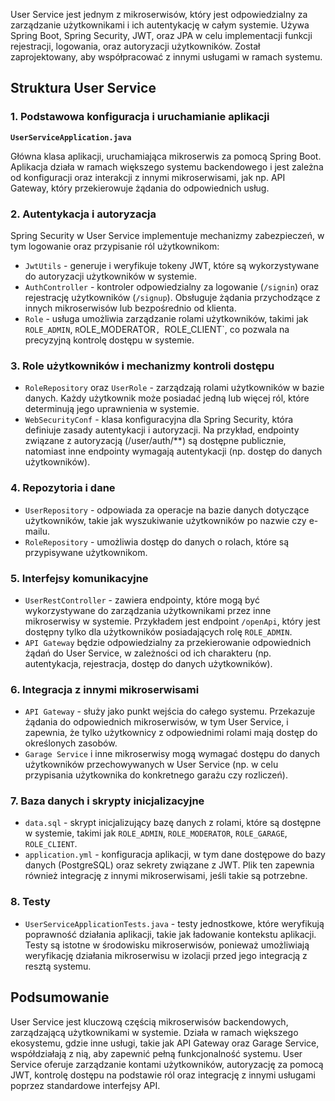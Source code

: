 User Service jest jednym z mikroserwisów, który jest odpowiedzialny za zarządzanie użytkownikami i ich
autentykację w całym systemie. Używa Spring Boot, Spring Security, JWT, oraz JPA w celu implementacji 
funkcji rejestracji, logowania, oraz autoryzacji użytkowników. Został zaprojektowany, aby 
współpracować z innymi usługami w ramach systemu.

## Struktura User Service

### 1. Podstawowa konfiguracja i uruchamianie aplikacji
   
**`UserServiceApplication.java`**

Główna klasa aplikacji, uruchamiająca mikroserwis za pomocą Spring Boot. Aplikacja działa w ramach
większego systemu backendowego i jest zależna od konfiguracji oraz interakcji z innymi mikroserwisami,
jak np. API Gateway, który przekierowuje żądania do odpowiednich usług.

### 2. Autentykacja i autoryzacja

Spring Security w User Service implementuje mechanizmy zabezpieczeń, w tym logowanie oraz przypisanie ról użytkownikom:
- `JwtUtils` - generuje i weryfikuje tokeny JWT, które są wykorzystywane do autoryzacji użytkowników w systemie.
- `AuthController` - kontroler odpowiedzialny za logowanie (`/signin`) oraz rejestrację użytkowników (`/signup`). Obsługuje żądania przychodzące z innych mikroserwisów lub bezpośrednio od klienta.
- `Role` - usługa umożliwia zarządzanie rolami użytkowników, takimi jak `ROLE_ADMIN`, `R`OLE_MODERATOR`, `ROLE_CLIENT`, co pozwala na precyzyjną kontrolę dostępu w systemie.

### 3. Role użytkowników i mechanizmy kontroli dostępu
- `RoleRepository` oraz `UserRole` - zarządzają rolami użytkowników w bazie danych. Każdy użytkownik może posiadać jedną lub więcej ról, które determinują jego uprawnienia w systemie.
- `WebSecurityConf` - klasa konfiguracyjna dla Spring Security, która definiuje zasady autentykacji i autoryzacji. Na przykład, endpointy związane z autoryzacją (/user/auth/**) są dostępne publicznie, natomiast inne endpointy wymagają autentykacji (np. dostęp do danych użytkowników).

### 4. Repozytoria i dane
- `UserRepository` - odpowiada za operacje na bazie danych dotyczące użytkowników, takie jak wyszukiwanie użytkowników po nazwie czy e-mailu.
- `RoleRepository` - umożliwia dostęp do danych o rolach, które są przypisywane użytkownikom.

### 5. Interfejsy komunikacyjne
- `UserRestController` - zawiera endpointy, które mogą być wykorzystywane do zarządzania użytkownikami przez inne mikroserwisy w systemie. Przykładem jest endpoint `/openApi`, który jest dostępny tylko dla użytkowników posiadających rolę `ROLE_ADMIN`.
- `API Gateway` będzie odpowiedzialny za przekierowanie odpowiednich żądań do User Service, w zależności od ich charakteru (np. autentykacja, rejestracja, dostęp do danych użytkowników).

### 6. Integracja z innymi mikroserwisami
- `API Gateway` - służy jako punkt wejścia do całego systemu. Przekazuje żądania do odpowiednich mikroserwisów, w tym User Service, i zapewnia, że tylko użytkownicy z odpowiednimi rolami mają dostęp do określonych zasobów.
- `Garage Service` i inne mikroserwisy mogą wymagać dostępu do danych użytkowników przechowywanych w User Service (np. w celu przypisania użytkownika do konkretnego garażu czy rozliczeń).

### 7. Baza danych i skrypty inicjalizacyjne
- `data.sql` - skrypt inicjalizujący bazę danych z rolami, które są dostępne w systemie, takimi jak `ROLE_ADMIN`, `ROLE_MODERATOR`, `ROLE_GARAGE`, `ROLE_CLIENT`.
- `application.yml` - konfiguracja aplikacji, w tym dane dostępowe do bazy danych (PostgreSQL) oraz sekrety związane z JWT. Plik ten zapewnia również integrację z innymi mikroserwisami, jeśli takie są potrzebne.

### 8. Testy
- `UserServiceApplicationTests.java` - testy jednostkowe, które weryfikują poprawność działania aplikacji, takie jak ładowanie kontekstu aplikacji. Testy są istotne w środowisku mikroserwisów, ponieważ umożliwiają weryfikację działania mikroserwisu w izolacji przed jego integracją z resztą systemu.

## Podsumowanie

User Service jest kluczową częścią mikroserwisów backendowych, zarządzającą użytkownikami w systemie.
Działa w ramach większego ekosystemu, gdzie inne usługi, takie jak API Gateway oraz Garage Service,
współdziałają z nią, aby zapewnić pełną funkcjonalność systemu. User Service oferuje zarządzanie 
kontami użytkowników, autoryzację za pomocą JWT, kontrolę dostępu na podstawie ról oraz integrację
z innymi usługami poprzez standardowe interfejsy API.







